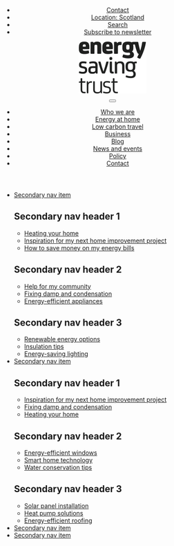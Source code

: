 <header class="site-header">
  <div class="container-xxl">
    <div class="row align-items-center py-2">
      <div class="col">
        <ul class="nav justify-content-end">
          <li class="nav-item"><a href="#" class="nav-link nav-link-sm">Contact</a></li>
          <li class="nav-item"><a href="#" class="nav-link nav-link-sm">Location: Scotland</a></li>
          <li class="nav-item"><a href="#" class="nav-link nav-link-sm" id="search-trigger">Search</a></li>
          <li class="nav-item"><a href="#" class="nav-link nav-link-sm">Subscribe to newsletter</a></li>
        </ul>
      </div>
    </div>
    <div class="search-overlay" style="display: none;">
      <button class="close-search-overlay" aria-label="Close search overlay">
        <img src="/assets/images/close-icon.svg" alt="Close">
        <span aria-hidden="true">Close</span>
      </button>
      <div class="container-xxl">
        <div class="row justify-content-center">
          <div class="col-12 col-md-10 col-lg-8">
            {% include reusable-components/search-large.md %}
          </div>
        </div>
      </div>
    </div>
    <div class="row align-items-center py-3">
      <div class="col-auto">
        <a href="/" class="navbar-brand">
          <img src="/assets/images/logo-est.svg" alt="Energy Saving Trust" height="auto">
        </a>
      </div>
      <div class="col">
        <nav class="navbar navbar-expand-lg" aria-label="Main navigation">
          <button class="navbar-toggler" type="button" data-bs-toggle="collapse" data-bs-target="#mainNavigation" aria-controls="mainNavigation" aria-expanded="false" aria-label="Toggle navigation">
            <span class="navbar-toggler-icon"></span>
          </button>
          <div class="collapse navbar-collapse" id="mainNavigation">
            <ul class="navbar-nav">
              <li class="nav-item"><a class="nav-link" href="#">Who we are</a></li>
              <li class="nav-item"><a class="nav-link active" href="#" aria-current="page">Energy at home</a></li>
              <li class="nav-item"><a class="nav-link" href="#">Low carbon travel</a></li>
              <li class="nav-item"><a class="nav-link" href="#">Business</a></li>
              <li class="nav-item"><a class="nav-link" href="#">Blog</a></li>
              <li class="nav-item"><a class="nav-link" href="#">News and events</a></li>
              <li class="nav-item"><a class="nav-link" href="#">Policy</a></li>
              <li class="nav-item"><a class="nav-link" href="#">Contact</a></li>
            </ul>
          </div>
        </nav>
      </div>
    </div>
  </div>
</header>

<nav class="navbar navbar-expand-lg navbar-bg navbar-green" aria-label="Secondary navigation">
  <div class="container-xxl">
    <div class="collapse navbar-collapse" id="secondaryNavigation">
      <ul class="navbar-nav logo-padding">
        <li class="nav-item dropdown">
          <a class="nav-link dropdown-toggle nav-link-y-padding" href="#" role="button" data-bs-toggle="dropdown" aria-expanded="false">
            Secondary nav item
          </a>
          <div class="dropdown-menu meganav full-width-meganav">
            <div class="container-xxl">
              <div class="row gx-5">
                <div class="col-md-4">
                  <h2 class="dropdown-header h6">Secondary nav header 1</h2>
                  <ul class="list-unstyled">
                    <li><a class="dropdown-item" href="#">Heating your home</a></li>
                    <li><a class="dropdown-item" href="#">Inspiration for my next home improvement project</a></li>
                    <li><a class="dropdown-item" href="#">How to save money on my energy bills</a></li>
                  </ul>
                </div>
                <div class="col-md-4">
                  <h2 class="dropdown-header h6">Secondary nav header 2</h2>
                  <ul class="list-unstyled">
                    <li><a class="dropdown-item" href="#">Help for my community</a></li>
                    <li><a class="dropdown-item" href="#">Fixing damp and condensation</a></li>
                    <li><a class="dropdown-item" href="#">Energy-efficient appliances</a></li>
                  </ul>
                </div>
                <div class="col-md-4">
                  <h2 class="dropdown-header h6">Secondary nav header 3</h2>
                  <ul class="list-unstyled">
                    <li><a class="dropdown-item" href="#">Renewable energy options</a></li>
                    <li><a class="dropdown-item" href="#">Insulation tips</a></li>
                    <li><a class="dropdown-item" href="#">Energy-saving lighting</a></li>
                  </ul>
                </div>
              </div>
            </div>
          </div>
        </li>
        <li class="nav-item dropdown">
          <a class="nav-link dropdown-toggle nav-link-y-padding" href="#" role="button" data-bs-toggle="dropdown" aria-expanded="false">
            Secondary nav item
          </a>
          <div class="dropdown-menu meganav full-width-meganav">
            <div class="container-xxl">
              <div class="row gx-5">
                <div class="col-md-4">
                  <h2 class="dropdown-header h6">Secondary nav header 1</h2>
                  <ul class="list-unstyled">
                    <li><a class="dropdown-item" href="#">Inspiration for my next home improvement project</a></li>
                    <li><a class="dropdown-item" href="#">Fixing damp and condensation</a></li>
                    <li><a class="dropdown-item" href="#">Heating your home</a></li>
                  </ul>
                </div>
                <div class="col-md-4">
                  <h2 class="dropdown-header h6">Secondary nav header 2</h2>
                  <ul class="list-unstyled">
                    <li><a class="dropdown-item" href="#">Energy-efficient windows</a></li>
                    <li><a class="dropdown-item" href="#">Smart home technology</a></li>
                    <li><a class="dropdown-item" href="#">Water conservation tips</a></li>
                  </ul>
                </div>
                <div class="col-md-4">
                  <h2 class="dropdown-header h6">Secondary nav header 3</h2>
                  <ul class="list-unstyled">
                    <li><a class="dropdown-item" href="#">Solar panel installation</a></li>
                    <li><a class="dropdown-item" href="#">Heat pump solutions</a></li>
                    <li><a class="dropdown-item" href="#">Energy-efficient roofing</a></li>
                  </ul>
                </div>
              </div>
            </div>
          </div>
        </li>
        <li class="nav-item"><a class="nav-link nav-link-y-padding" href="#">Secondary nav item</a></li>
        <li class="nav-item"><a class="nav-link nav-link-y-padding" href="#">Secondary nav item</a></li>
      </ul>
    </div>
  </div>
</nav>
